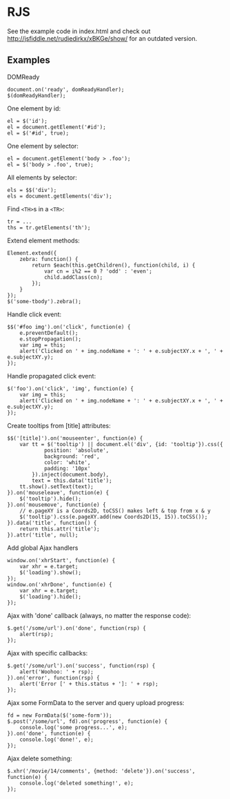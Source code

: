 
RJS
====

See the example code in index.html and check out
http://jsfiddle.net/rudiedirkx/xBKGe/show/ for an outdated
version.

Examples
----

DOMReady

	document.on('ready', domReadyHandler);
	$(domReadyHandler);

One element by id:

    el = $('id');
	el = document.getElement('#id');
	el = $('#id', true);

One element by selector:

	el = document.getElement('body > .foo');
	el = $('body > .foo', true);

All elements by selector:

	els = $$('div');
	els = document.getElements('div');

Find `<TH>`s in a `<TR>`:

	tr = ...
	ths = tr.getElements('th');

Extend element methods:

	Element.extend({
		zebra: function() {
			return $each(this.getChildren(), function(child, i) {
				var cn = i%2 == 0 ? 'odd' : 'even';
				child.addClass(cn);
			});
		}
	});
	$('some-tbody').zebra();

Handle click event:

	$$('#foo img').on('click', function(e) {
		e.preventDefault();
		e.stopPropagation();
		var img = this;
		alert('Clicked on ' + img.nodeName + ': ' + e.subjectXY.x + ', ' + e.subjectXY.y);
	});

Handle propagated click event:

	$('foo').on('click', 'img', function(e) {
		var img = this;
		alert('Clicked on ' + img.nodeName + ': ' + e.subjectXY.x + ', ' + e.subjectXY.y);
	});

Create tooltips from [title] attributes:

	$$('[title]').on('mouseenter', function(e) {
		var tt = $('tooltip') || document.el('div', {id: 'tooltip'}).css({
				position: 'absolute',
				background: 'red',
				color: 'white',
				padding: '10px'
			}).inject(document.body),
			text = this.data('title');
		tt.show().setText(text);
	}).on('mouseleave', function(e) {
		$('tooltip').hide();
	}).on('mousemove', function(e) {
		// e.pageXY is a Coords2D, toCSS() makes left & top from x & y
		$('tooltip').css(e.pageXY.add(new Coords2D(15, 15)).toCSS());
	}).data('title', function() {
		return this.attr('title');
	}).attr('title', null);

Add global Ajax handlers

	window.on('xhrStart', function(e) {
		var xhr = e.target;
		$('loading').show();
	});
	window.on('xhrDone', function(e) {
		var xhr = e.target;
		$('loading').hide();
	});

Ajax with 'done' callback (always, no matter the response code):

	$.get('/some/url').on('done', function(rsp) {
		alert(rsp);
	});

Ajax with specific callbacks:

	$.get('/some/url').on('success', function(rsp) {
		alert('Woohoo: ' + rsp);
	}).on('error', function(rsp) {
		alert('Error [' + this.status + ']: ' + rsp);
	});

Ajax some FormData to the server and query upload progress:

	fd = new FormData($('some-form'));
	$.post('/some/url', fd).on('progress', function(e) {
		console.log('some progress...', e);
	}).on('done', function(e) {
		console.log('done!', e);
	});

Ajax delete something:

	$.xhr('/movie/14/comments', {method: 'delete'}).on('success', function(e) {
		console.log('deleted something!', e);
	});
